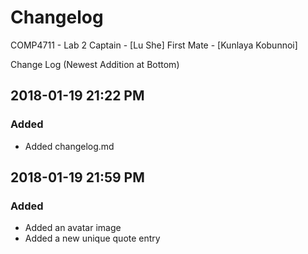 # Changelog
COMP4711 - Lab 2
Captain - [Lu She]
First Mate - [Kunlaya Kobunnoi]

Change Log (Newest Addition at Bottom)
## 2018-01-19 21:22 PM
### Added
- Added changelog.md
## 2018-01-19 21:59 PM
### Added
- Added an avatar image
- Added a new unique quote entry